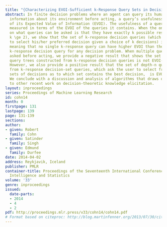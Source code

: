 ```yaml
---
title: "{Characterizing EVOI-Sufficient k-Response Query Sets in Decision Problems}"
abstract: In finite decision problems where an agent can query its human user to obtain
  information about its environment before acting, a query’s usefulness is in terms
  of its Expected Value of Information (EVOI). The usefulness of a query set is similarly
  measured in terms of the EVOI of the queries it contains. When the only constraint
  on what queries can be asked is that they have exactly k possible responses (with
  k \ge 2), we show that the set of k-response decision queries (which ask the user
  to select his/her preferred decision given a choice of k decisions) is EVOI-Sufficient,
  meaning that no single k-response query can have higher EVOI than the best single
  k-response decision query for any decision problem. When multiple queries can be
  asked before acting, we provide a negative result that shows the set of  depth-n
  query trees constructed from k-response decision queries is not EVOI-Sufficient.
  However, we also provide a positive result that the set of depth-n query trees constructed
  from k-response decision-set queries, which ask the user to select from among k
  sets of decisions as to which set contains the best decision,  is EVOI-Sufficient.
  We conclude with a discussion and analysis of algorithms that draws on a connection
  to other recent work on decision-theoretic knowledge elicitation.
layout: inproceedings
series: Proceedings of Machine Learning Research
id: cohn14
month: 0
firstpage: 131
lastpage: 139
page: 131-139
sections: 
author:
- given: Robert
  family: Cohn
- given: Satinder
  family: Singh
- given: Edmund
  family: Durfee
date: 2014-04-02
address: Reykjavik, Iceland
publisher: PMLR
container-title: Proceedings of the Seventeenth International Conference on Artificial
  Intelligence and Statistics
volume: '33'
genre: inproceedings
issued:
  date-parts:
  - 2014
  - 4
  - 2
pdf: http://proceedings.mlr.press/v33/cohn14/cohn14.pdf
# Format based on citeproc: http://blog.martinfenner.org/2013/07/30/citeproc-yaml-for-bibliographies/
---
```


